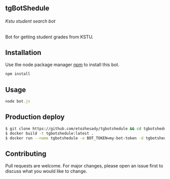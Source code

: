 
## tgBotShedule
###### Kstu student search bot

Bot for getting student grades from KSTU.

## Installation

Use the node package manager [npm](https://nodejs.org/ru/download/package-manager/) to install this bot.

```bash
npm install
```

## Usage

```javascript
node bot.js
```

## Production deploy
```sh
$ git clone https://github.com/etozhesady/tgbotshedule && cd tgbotshedule
$ docker build -t tgbotshedule:latest .
$ docker run --name tgbotshedule -e BOT_TOKEN=my-bot-token -d tgbotshedule:latest
```

## Contributing
Pull requests are welcome. For major changes, please open an issue first to discuss what you would like to change.
